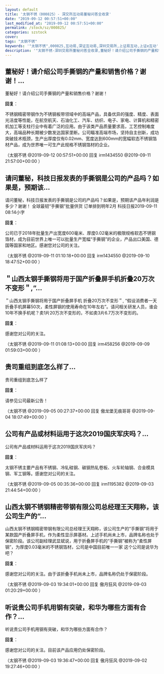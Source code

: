 ```yaml
---
layout: default
title: '太钢不锈（000825）- 深交所互动易董秘问答全收录'
date: "2019-09-12 00:57:51+00:00"
last_modified_at: "2019-09-12 00:57:51+00:00"
permalink: /stock/sz/000825/
categories: szstock
cover: 
tags: "太钢不锈"
keywords: '"太钢不锈",000825,互动易,深证互动易,深圳交易所,上证易互动,上证e互动'
description: '"太钢不锈-深圳交易所董秘问答全收录,董秘好！请介绍公司手撕钢的产量和销售价格？谢谢！"'
---
```


## 董秘好！请介绍公司手撕钢的产量和销售价格？谢谢！...

董秘好！请介绍公司手撕钢的产量和销售价格？谢谢！

**回复**：

不锈钢精密带钢作为不锈钢板带领域中的高端产品，具备优异的强度、精度、表面光洁度等性能，在航空航天、石油化工、汽车、纺织、电子、家电、计算机和精密机加工等支柱行业中有着广泛的应用。由于该类产品质量要求高，工艺控制难度大，高端品种长期被少数发达国家垄断。公司瞄准高端市场，坚持自主创新，成功突破技术瓶颈，生产出厚度仅有0.02mm、宽度达到600mm的宽幅软态不锈钢箔材产品，成为世界唯一可生产此规格不锈钢箔材的企业。 

（太钢不锈  @2019-09-12 00:57:51+00:00 回复 irm1434550  @2019-09-11 21:57:00+00:00 ）

## 请问董秘，科技日报发表的手撕钢是公司的产品吗？如果是，预期该...

请问董秘，科技日报发表的手撕钢是公司的产品吗？如果是，预期该产品年利润是多少？谢谢！
全球最韧“手撕钢”批量供货 订单排到明年2月
科技日报2019-09-11 08:14小字

**回复**：

公司已于2018年批量生产出宽度600毫米、厚度0.02毫米的极限规格软态不锈钢箔材，成为目前世界上唯一可以批量生产宽幅“手撕钢”的企业，产品出口美国、德国等国家和地区。感谢您对公司的关注。 

（太钢不锈  @2019-09-11 01:10:18+00:00 回复 irm1434550  @2019-09-10 18:47:52+00:00 ）

## ＂山西太钢手撕钢将用于国产折叠屏手机折叠20万次不变形＂,“...

＂山西太钢手撕钢将用于国产折叠屏手机 折叠20万次不变形＂, “假设消费者一天折叠手机屏幕50次，柔性屏钢的使用寿命在10年左右”。请问相关研发人员，谁会10年不换手机呢？卖1片20万次不变形的，不如卖3片6.7万次不变形的。

**回复**：

感谢您对公司的关注。 

（太钢不锈  @2019-09-11 01:08:13+00:00 回复 irm458256  @2019-09-09 01:59:03+00:00 ）

## 贵司重组到底怎么样了...

贵司重组到底怎么样了

**回复**：

请参见公司最新公告！ 

（太钢不锈  @2019-09-05 00:27:37+00:00 回复 傲龙堡无痕哥哥  @2019-09-04 18:07:49+00:00 ）

## 公司有产品或材料运用于这次2019国庆军庆吗？...

公司有产品或材料运用于这次2019国庆军庆吗？

**回复**：

太钢不锈主要产品有不锈钢、冷轧硅钢、碳钢热轧卷板、火车轮轴钢、合金模具钢、军工钢等。感谢您对公司的关注。 

（太钢不锈  @2019-09-05 00:35:36+00:00 回复 irm1195382  @2019-09-03 21:44:54+00:00 ）

## 山西太钢不锈钢精密带钢有限公司总经理王天翔称，该公司生产的“...

山西太钢不锈钢精密带钢有限公司总经理王天翔称，该公司生产的“手撕钢”将用于某款国产折叠屏手机，作为柔性显示屏基材。上述手机尚未上市，品牌名称也处于保密阶段。该公司副经理武显斌说，用于折叠屏手机的“手撕钢”被称为“柔性屏钢”，为厚度0.03毫米的不锈钢箔材，公司是中国目前唯一一家 这个公司是说华为吧？

**回复**：

感谢您对公司的关注。由于该折叠手机尚未上市，品牌名称仍处于保密阶段。 

（太钢不锈  @2019-09-03 19:34:01+00:00 回复 傲月狂风  @2019-09-03 01:20:29+00:00 ）

## 听说贵公司手机用钢有突破，和华为哪些方面有合作？...

听说贵公司手机用钢有突破，和华为哪些方面有合作？

**回复**：

感谢您对公司的关注。目前该产品应用仍处保密阶段。 

（太钢不锈  @2019-09-03 19:36:47+00:00 回复 傲月狂风  @2019-09-02 19:27:46+00:00 ）

